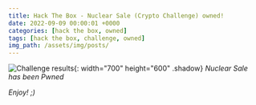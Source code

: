 ```yaml
---
title: Hack The Box - Nuclear Sale (Crypto Challenge) owned!
date: 2022-09-09 00:00:01 +0000
categories: [hack the box, owned]
tags: [hack the box, challenge, owned]
img_path: /assets/img/posts/
---
```


![Challenge results](owned-nuclear-sale.png){: width="700" height="600" .shadow}
_Nuclear Sale has been Pwned_

_Enjoy! ;)_
